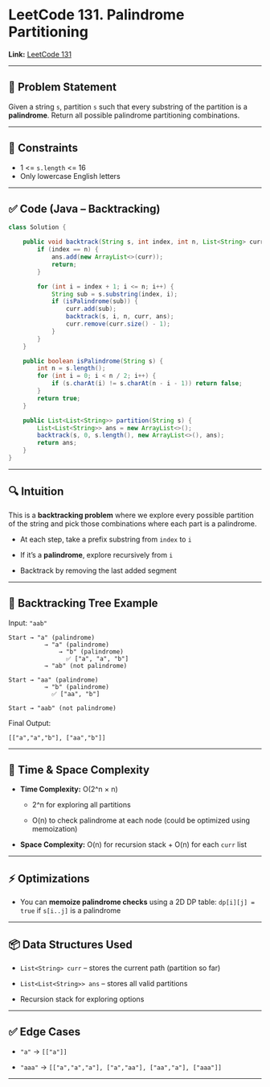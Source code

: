 # LeetCode 131. Palindrome Partitioning

**Link:** [LeetCode 131](https://leetcode.com/problems/palindrome-partitioning/)

---

## 🧠 Problem Statement

Given a string `s`, partition `s` such that every substring of the partition is a **palindrome**. Return all possible palindrome partitioning combinations.

---

## 🧪 Constraints

- 1 <= `s.length` <= 16
- Only lowercase English letters

---

## ✅ Code (Java – Backtracking)

```java
class Solution {

    public void backtrack(String s, int index, int n, List<String> curr, List<List<String>> ans) {
        if (index == n) {
            ans.add(new ArrayList<>(curr));
            return;
        }

        for (int i = index + 1; i <= n; i++) {
            String sub = s.substring(index, i);
            if (isPalindrome(sub)) {
                curr.add(sub);
                backtrack(s, i, n, curr, ans);
                curr.remove(curr.size() - 1);
            }
        }
    }

    public boolean isPalindrome(String s) {
        int n = s.length();
        for (int i = 0; i < n / 2; i++) {
            if (s.charAt(i) != s.charAt(n - i - 1)) return false;
        }
        return true;
    }

    public List<List<String>> partition(String s) {
        List<List<String>> ans = new ArrayList<>();
        backtrack(s, 0, s.length(), new ArrayList<>(), ans);
        return ans;
    }
}
````

---

## 🔍 Intuition

This is a **backtracking problem** where we explore every possible partition of the string and pick those combinations where each part is a palindrome.

- At each step, take a prefix substring from `index` to `i`
    
- If it’s a **palindrome**, explore recursively from `i`
    
- Backtrack by removing the last added segment
    

---

## 🌳 Backtracking Tree Example

Input: `"aab"`

```
Start → "a" (palindrome)
          → "a" (palindrome)
              → "b" (palindrome)
                ✅ ["a", "a", "b"]
          → "ab" (not palindrome)

Start → "aa" (palindrome)
          → "b" (palindrome)
            ✅ ["aa", "b"]

Start → "aab" (not palindrome)
```

Final Output:

```text
[["a","a","b"], ["aa","b"]]
```

---

## 🧮 Time & Space Complexity

- **Time Complexity:** O(2^n × n)
    
    - 2^n for exploring all partitions
        
    - O(n) to check palindrome at each node (could be optimized using memoization)
        
- **Space Complexity:** O(n) for recursion stack + O(n) for each `curr` list
    

---

## ⚡ Optimizations

- You can **memoize palindrome checks** using a 2D DP table: `dp[i][j] = true` if `s[i..j]` is a palindrome
    

---

## 📦 Data Structures Used

- `List<String> curr` – stores the current path (partition so far)
    
- `List<List<String>> ans` – stores all valid partitions
    
- Recursion stack for exploring options
    

---

## ✅ Edge Cases

- `"a"` → `[["a"]]`
    
- `"aaa"` → `[["a","a","a"], ["a","aa"], ["aa","a"], ["aaa"]]`
    

---

